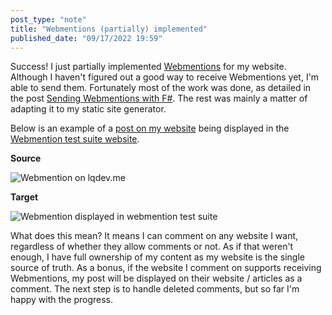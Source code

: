 ```yaml
---
post_type: "note" 
title: "Webmentions (partially) implemented"
published_date: "09/17/2022 19:59"
---
```


Success! I just partially implemented [Webmentions](https://www.w3.org/TR/webmention/) for my website. Although I haven't figured out a good way to receive Webmentions yet, I'm able to send them. Fortunately most of the work was done, as detailed in the post [Sending Webmentions with F#](posts/sending-webmentions-fsharp-fsadvent/). The rest was mainly a matter of adapting it to my static site generator. 

Below is an example of a [post on my website](https://www.luisquintanilla.me/feed/webmention-test-1/) being displayed in the [Webmention test suite website](https://webmention.rocks/test/1).

**Source**

![Webmention on lqdev.me](https://user-images.githubusercontent.com/11130940/190879250-4554750f-b435-4627-bad9-ecc3d96f9ed0.png)

**Target**

![Webmention displayed in webmention test suite](https://user-images.githubusercontent.com/11130940/190879274-f6566225-2173-4213-a3d0-eeb9fdc67df9.png)

What does this mean? It means I can comment on any website I want, regardless of whether they allow comments or not. As if that weren't enough, I have full ownership of my content as my website is the single source of truth. As a bonus, if the website I comment on supports receiving Webmentions, my post will be displayed on their website / articles as a comment. The next step is to handle deleted comments, but so far I'm happy with the progress. 